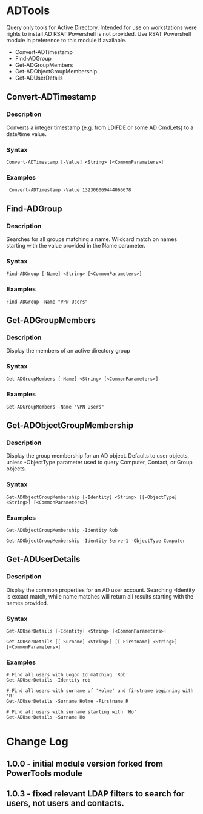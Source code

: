 # ADTools
Query only tools for Active Directory. Intended for use on workstations were rights to install AD RSAT Powershell is not provided. Use RSAT Powershell module in preference to this module if available.

- Convert-ADTimestamp
- Find-ADGroup
- Get-ADGroupMembers
- Get-ADObjectGroupMembership
- Get-ADUserDetails

## Convert-ADTimestamp
### Description 
Converts a integer timestamp (e.g. from LDIFDE or some AD CmdLets) to a date/time value.
### Syntax
```Convert-ADTimestamp [-Value] <String> [<CommonParameters>]```

### Examples
``` Convert-ADTimestamp -Value 132306069444066678```

## Find-ADGroup
### Description
Searches for all groups matching a name. Wildcard match on names starting with the value provided in the Name parameter.

### Syntax
```Find-ADGroup [-Name] <String> [<CommonParameters>]```

### Examples
```Find-ADGroup -Name "VPN Users"```

## Get-ADGroupMembers
### Description
Display the members of an active directory group
### Syntax
```Get-ADGroupMembers [-Name] <String> [<CommonParameters>]```
### Examples
```Get-ADGroupMembers -Name "VPN Users"```

## Get-ADObjectGroupMembership
### Description
Display the group membership for an AD object. Defaults to user objects, unless -ObjectType parameter used to query Computer, Contact, or Group objects.
### Syntax
```Get-ADObjectGroupMembership [-Identity] <String> [[-ObjectType] <String>] [<CommonParameters>]```
### Examples
```
Get-ADObjectGroupMembership -Identity Rob

Get-ADObjectGroupMembership -Identity Server1 -ObjectType Computer

```
## Get-ADUserDetails
### Description
Display the common properties for an AD user account. Searching -Identity is excact match, while name matches will return all results starting with the names provided. 
### Syntax
```
Get-ADUserDetails [-Identity] <String> [<CommonParameters>]

Get-ADUserDetails [[-Surname] <String>] [[-Firstname] <String>] [<CommonParameters>]
```
### Examples
```
# Find all users with Logon Id matching 'Rob'
Get-ADUserDetails -Identity rob

# Find all users with surname of 'Holme' and firstname beginning with 'R'
Get-ADUserDetails -Surname Holme -Firstname R

# Find all users with surname starting with 'Ho' 
Get-ADUserDetails -Surname Ho
```

# Change Log
## 1.0.0 - initial module version forked from PowerTools module
## 1.0.3 - fixed relevant LDAP filters to search for users, not users and contacts.
